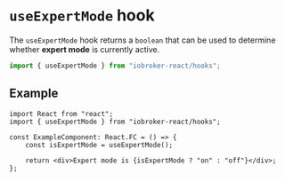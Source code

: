 # `useExpertMode` hook

The `useExpertMode` hook returns a `boolean` that can be used to determine whether **expert mode** is currently active.

```ts
import { useExpertMode } from "iobroker-react/hooks";
```

## Example

```tsx
import React from "react";
import { useExpertMode } from "iobroker-react/hooks";

const ExampleComponent: React.FC = () => {
	const isExpertMode = useExpertMode();

	return <div>Expert mode is {isExpertMode ? "on" : "off"}</div>;
};
```
